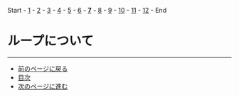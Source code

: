 Start - [1](step1.md) - [2](step2.md) - [3](step3.md) - [4](step4.md) - [5](step5.md) - [6](step6.md) - [**7**](step7.md) - [8](step8.md) - [9](step9.md) - [10](step10.md) - [11](step11.md) - [12](step12.md) - End

# ループについて

---

- [前のページに戻る](step6a.md)
- [目次](README.md)
- [次のページに進む](step8.md)

